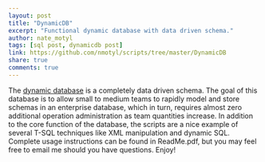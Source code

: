 ```yaml
---
layout: post
title: "DynamicDB"
excerpt: "Functional dynamic database with data driven schema."
author: nate_motyl
tags: [sql post, dynamicdb post]
link: https://github.com/nmotyl/scripts/tree/master/DynamicDB
share: true
comments: true
---
```


The [dynamic database](https://github.com/nmotyl/scripts/tree/master/DynamicDB) is a completely data driven schema. The goal of this database is to allow small to medium teams to rapidly model and store schemas in an enterprise database, which in turn, requires almost zero additional operation administration as team quantities increase. In addition to the core function of the database, the scripts are a nice example of several T-SQL techniques like XML manipulation and dynamic SQL. Complete usage instructions can be found in ReadMe.pdf, but you may feel free to email me should you have questions. Enjoy!

